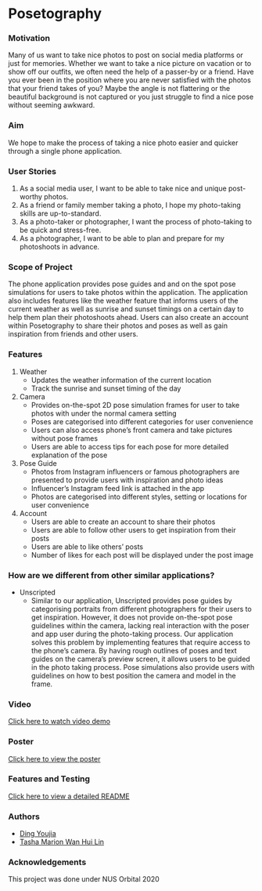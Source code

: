 # Posetography
### Motivation
Many of us want to take nice photos to post on social media platforms or just for memories. Whether we want to take a nice picture on vacation or to show off our outfits, we often need the help of a passer-by or a friend. Have you ever been in the position where you are never satisfied with the photos that your friend takes of you? Maybe the angle is not flattering or the beautiful background is not captured or you just struggle to find a nice pose without seeming awkward.
### Aim
We hope to make the process of taking a nice photo easier and quicker through a single phone application.
### User Stories
1. As a social media user, I want to be able to take nice and unique post-worthy photos.
1. As a friend or family member taking a photo, I hope my photo-taking skills are up-to-standard. 
1. As a photo-taker or photographer, I want the process of photo-taking to be quick and stress-free.
1. As a photographer, I want to be able to plan and prepare for my photoshoots in advance.
### Scope of Project
The phone application provides pose guides and and on the spot pose simulations for users to take photos within the application. The application also includes features like the weather feature that informs users of the current weather as well as sunrise and sunset timings on a certain day to help them plan their photoshoots ahead. Users can also create an account within Posetography to share their photos and poses as well as gain inspiration from friends and other users.
### Features
1. Weather
   * Updates the weather information of the current location
   * Track the sunrise and sunset timing of the day
1. Camera
   * Provides on-the-spot 2D pose simulation frames for user to take photos with under the normal camera setting
   * Poses are categorised into different categories for user convenience
   * Users can also access phone’s front camera and take pictures without pose frames
   * Users are able to access tips for each pose for more detailed explanation of the pose
1. Pose Guide
   * Photos from Instagram influencers or famous photographers are presented to provide users with inspiration and photo ideas
   * Influencer’s Instagram feed link is attached in the app
   * Photos are categorised into different styles, setting or locations for user convenience
1. Account
   * Users are able to create an account to share their photos
   * Users are able to follow other users to get inspiration from their posts
   * Users are able to like others’ posts
   * Number of likes for each post will be displayed under the post image
### How are we different from other similar applications?
* Unscripted
   * Similar to our application, Unscripted provides pose guides by categorising portraits from different photographers for their users to get inspiration. However, it does not provide on-the-spot pose guidelines within the camera, lacking real interaction with the poser and app user during the photo-taking process.
Our application solves this problem by implementing features that require access to the phone’s camera. By having rough outlines of poses and text guides on the camera’s preview screen, it allows users to be guided in the photo taking process. Pose simulations also provide users with guidelines on how to best position the camera and model in the frame.
### Video
[Click here to watch video demo](https://www.youtube.com/watch?v=_3o59zDYDwM)
### Poster
[Click here to view the poster](https://drive.google.com/file/d/1ZZoFnDKMAmEbEelLIa52rvr6W1P_Gbsl/view?usp=sharing)
### Features and Testing
[Click here to view a detailed README](https://docs.google.com/document/d/1yQKclV_UXyTj4nJ7RexPVQPAYWvlA3EojCv5BtohgFM/edit?usp=sharing)
### Authors
* [Ding Youjia](https://github.com/Icelenaugust)
* [Tasha Marion Wan Hui Lin](https://github.com/tashawan23)
### Acknowledgements
This project was done under NUS Orbital 2020
